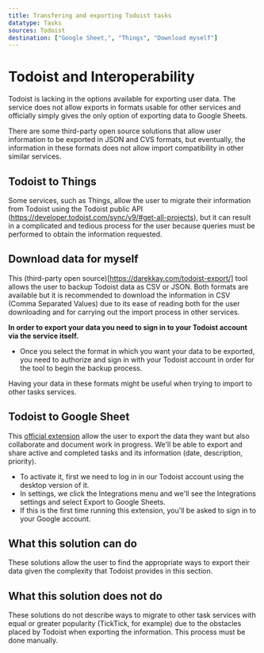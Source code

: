 ```yaml
---
title: Transfering and exporting Todoist tasks
datatype: Tasks
sources: Todoist
destination: ["Google Sheet,", "Things", "Download myself"]
---
```


# Todoist and Interoperability

Todoist is lacking in the options available for exporting user data. The service does not allow exports in formats usable for other services and officially simply gives the only option of exporting data to Google Sheets.

There are some third-party open source solutions that allow user information to be exported in JSON and CVS formats, but eventually, the information in these formats does not allow import compatibility in other similar services.

## Todoist to Things

Some services, such as Things, allow the user to migrate their information from Todoist using the Todoist public API (https://developer.todoist.com/sync/v9/#get-all-projects), but it can result in a complicated and tedious process for the user because queries must be performed to obtain the information requested.

## Download data for myself
This (third-party open source)[https://darekkay.com/todoist-export/] tool allows the user to backup Todoist data as CSV or JSON. Both formats are available but it is recommended to download the information in CSV (Comma Separated Values) due to its ease of reading both for the user downloading and for carrying out the import process in other services.

**In order to export your data you need to sign in to your Todoist account via the service itself.**

* Once you select the format in which you want your data to be exported, you need to authorize and sign in with your Todoist account in order for the tool to begin the backup process.

Having your data in these formats might be useful when trying to import to other tasks services.

## Todoist to Google Sheet

This [official extension](https://todoist.com/help/articles/use-the-export-to-google-sheets-extension-with-todoist-A0r79pnM5) allow the user to export the data they want but also collaborate and document work in progress. We'll be able to export and share active and completed tasks and its information (date, description, priority).

* To activate it, first we need to log in in our Todoist account using the desktop version of it.
* In settings, we click the Integrations menu and we'll see the Integrations settings and select Export to Google Sheets.
* If this is the first time running this extension, you'll be asked to sign in to your Google account.


## What this solution can do

These solutions allow the user to find the appropriate ways to export their data given the complexity that Todoist provides in this section.

## What this solution does not do

These solutions do not describe ways to migrate to other task services with equal or greater popularity (TickTick, for example) due to the obstacles placed by Todoist when exporting the information. This process must be done manually.
